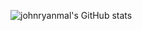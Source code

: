 ![johnryanmal's GitHub stats](https://github-readme-stats-sigma-five.vercel.app/api?username=johnryanmal&theme=merko&show_icons=true)
